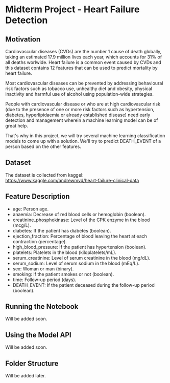# Midterm Project - Heart Failure Detection

## Motivation

Cardiovascular diseases (CVDs) are the number 1 cause of death globally, taking an estimated 17.9 million lives each year, which accounts for 31% of all deaths worlwide. Heart failure is a common event caused by CVDs and this dataset contains 12 features that can be used to predict mortality by heart failure.

Most cardiovascular diseases can be prevented by addressing behavioural risk factors such as tobacco use, unhealthy diet and obesity, physical inactivity and harmful use of alcohol using population-wide strategies.

People with cardiovascular disease or who are at high cardiovascular risk (due to the presence of one or more risk factors such as hypertension, diabetes, hyperlipidaemia or already established disease) need early detection and management wherein a machine learning model can be of great help.

That's why in this project, we will try several machine learning classification models to come up with a solution. We'll try to predict DEATH_EVENT of a person based on the other features.

## Dataset

The dataset is collected from kaggel:  
https://www.kaggle.com/andrewmvd/heart-failure-clinical-data

## Feature Description

- age: Person age.
- anaemia: Decrease of red blood cells or hemoglobin (boolean).
- creatinine_phosphokinase: Level of the CPK enzyme in the blood (mcg/L).
- diabetes: If the patient has diabetes (boolean).
- ejection_fraction: Percentage of blood leaving the heart at each contraction (percentage).
- high_blood_pressure: If the patient has hypertension (boolean).
- platelets: Platelets in the blood (kiloplatelets/mL).
- serum_creatinine: Level of serum creatinine in the blood (mg/dL).
- serum_sodium: Level of serum sodium in the blood (mEq/L).
- sex: Woman or man (binary).
- smoking: If the patient smokes or not (boolean).
- time: Follow-up period (days).
- DEATH_EVENT: If the patient deceased during the follow-up period (boolean).

## Running the Notebook

Will be added soon.

## Using the Model API

Will be added soon.

## Folder Structure

Will be added later.
